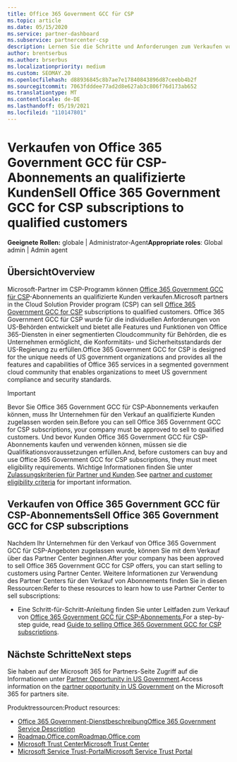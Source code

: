 ```yaml
---
title: Office 365 Government GCC für CSP
ms.topic: article
ms.date: 05/15/2020
ms.service: partner-dashboard
ms.subservice: partnercenter-csp
description: Lernen Sie die Schritte und Anforderungen zum Verkaufen von Abonnements für Office 365 Government GCC für CSP für qualifizierte USA Government-Kunden oder -Auftragnehmer kennen.
author: brentserbus
ms.author: brserbus
ms.localizationpriority: medium
ms.custom: SEOMAY.20
ms.openlocfilehash: d88936845c8b7ae7e17840843896d87ceebb4b2f
ms.sourcegitcommit: 7063fdddee77ad2d8e627ab3c806f76d173ab652
ms.translationtype: MT
ms.contentlocale: de-DE
ms.lasthandoff: 05/19/2021
ms.locfileid: "110147801"
---
```

# <a name="sell-office-365-government-gcc-for-csp-subscriptions-to-qualified-customers"></a><span data-ttu-id="ebbe2-103">Verkaufen von Office 365 Government GCC für CSP-Abonnements an qualifizierte Kunden</span><span class="sxs-lookup"><span data-stu-id="ebbe2-103">Sell Office 365 Government GCC for CSP subscriptions to qualified customers</span></span>

<span data-ttu-id="ebbe2-104">**Geeignete Rollen:** globale | Administrator-Agent</span><span class="sxs-lookup"><span data-stu-id="ebbe2-104">**Appropriate roles**: Global admin | Admin agent</span></span>


## <a name="overview"></a><span data-ttu-id="ebbe2-105">Übersicht</span><span class="sxs-lookup"><span data-stu-id="ebbe2-105">Overview</span></span>

<span data-ttu-id="ebbe2-106">Microsoft-Partner im CSP-Programm können [Office 365 Government GCC für CSP](https://www.microsoft.com/microsoft-365/partners/governmentforCSP)-Abonnements an qualifizierte Kunden verkaufen.</span><span class="sxs-lookup"><span data-stu-id="ebbe2-106">Microsoft partners in the Cloud Solution Provider program (CSP) can sell [Office 365 Government GCC for CSP](https://www.microsoft.com/microsoft-365/partners/governmentforCSP) subscriptions to qualified customers.</span></span> <span data-ttu-id="ebbe2-107">Office 365 Government GCC für CSP wurde für die individuellen Anforderungen von US-Behörden entwickelt und bietet alle Features und Funktionen von Office 365-Diensten in einer segmentierten Cloudcommunity für Behörden, die es Unternehmen ermöglicht, die Konformitäts- und Sicherheitsstandards der US-Regierung zu erfüllen.</span><span class="sxs-lookup"><span data-stu-id="ebbe2-107">Office 365 Government GCC for CSP is designed for the unique needs of US government organizations and provides all the features and capabilities of Office 365 services in a segmented government cloud community that enables organizations to meet US government compliance and security standards.</span></span> 

>[!IMPORTANT] 
><span data-ttu-id="ebbe2-108">Bevor Sie Office 365 Government GCC für CSP-Abonnements verkaufen können, muss Ihr Unternehmen für den Verkauf an qualifizierte Kunden zugelassen worden sein.</span><span class="sxs-lookup"><span data-stu-id="ebbe2-108">Before you can sell Office 365 Government GCC for CSP subscriptions, your company must be approved to sell to qualified customers.</span></span> <span data-ttu-id="ebbe2-109">Und bevor Kunden Office 365 Government GCC für CSP-Abonnements kaufen und verwenden können, müssen sie die Qualifikationsvoraussetzungen erfüllen.</span><span class="sxs-lookup"><span data-stu-id="ebbe2-109">And, before customers can buy and use Office 365 Government GCC for CSP subscriptions, they must meet eligibility requirements.</span></span> <span data-ttu-id="ebbe2-110">Wichtige Informationen finden Sie unter [Zulassungskriterien für Partner und Kunden](csp-gcc-validate.md).</span><span class="sxs-lookup"><span data-stu-id="ebbe2-110">See [partner and customer eligibility criteria](csp-gcc-validate.md) for important information.</span></span>


## <a name="sell-office-365-government-gcc-for-csp-subscriptions"></a><span data-ttu-id="ebbe2-111">Verkaufen von Office 365 Government GCC für CSP-Abonnements</span><span class="sxs-lookup"><span data-stu-id="ebbe2-111">Sell Office 365 Government GCC for CSP subscriptions</span></span>

<span data-ttu-id="ebbe2-112">Nachdem Ihr Unternehmen für den Verkauf von Office 365 Government GCC für CSP-Angeboten zugelassen wurde, können Sie mit dem Verkauf über das Partner Center beginnen.</span><span class="sxs-lookup"><span data-stu-id="ebbe2-112">After your company has been approved to sell Office 365 Government GCC for CSP offers, you can start selling to customers using Partner Center.</span></span> <span data-ttu-id="ebbe2-113">Weitere Informationen zur Verwendung des Partner Centers für den Verkauf von Abonnements finden Sie in diesen Ressourcen:</span><span class="sxs-lookup"><span data-stu-id="ebbe2-113">Refer to these resources to learn how to use Partner Center to sell subscriptions:</span></span> 

- <span data-ttu-id="ebbe2-114">Eine Schritt-für-Schritt-Anleitung finden Sie unter Leitfaden zum Verkauf von [Office 365 Government GCC für CSP-Abonnements.](https://go.microsoft.com/fwlink/?linkid=2007323)</span><span class="sxs-lookup"><span data-stu-id="ebbe2-114">For a step-by-step guide, read [Guide to selling Office 365 Government GCC for CSP subscriptions](https://go.microsoft.com/fwlink/?linkid=2007323).</span></span>  


## <a name="next-steps"></a><span data-ttu-id="ebbe2-115">Nächste Schritte</span><span class="sxs-lookup"><span data-stu-id="ebbe2-115">Next steps</span></span>

<span data-ttu-id="ebbe2-116">Sie haben auf der Microsoft 365 for Partners-Seite Zugriff auf die Informationen unter [Partner Opportunity in US Government](https://www.microsoft.com/microsoft-365/partners/governmentforCSP).</span><span class="sxs-lookup"><span data-stu-id="ebbe2-116">Access information on the [partner opportunity in US Government](https://www.microsoft.com/microsoft-365/partners/governmentforCSP) on the Microsoft 365 for partners site.</span></span>

<span data-ttu-id="ebbe2-117">Produktressourcen:</span><span class="sxs-lookup"><span data-stu-id="ebbe2-117">Product resources:</span></span>

- [<span data-ttu-id="ebbe2-118">Office 365 Government-Dienstbeschreibung</span><span class="sxs-lookup"><span data-stu-id="ebbe2-118">Office 365 Government Service Description</span></span>](/office365/servicedescriptions/office-365-platform-service-description/office-365-us-government/office-365-us-government)
- [<span data-ttu-id="ebbe2-119">Roadmap.Office.com</span><span class="sxs-lookup"><span data-stu-id="ebbe2-119">Roadmap.Office.com</span></span>](https://products.office.com/business/office-365-roadmap)
- [<span data-ttu-id="ebbe2-120">Microsoft Trust Center</span><span class="sxs-lookup"><span data-stu-id="ebbe2-120">Microsoft Trust Center</span></span>](https://www.microsoft.com/TrustCenter/)
- [<span data-ttu-id="ebbe2-121">Microsoft Service Trust-Portal</span><span class="sxs-lookup"><span data-stu-id="ebbe2-121">Microsoft Service Trust Portal</span></span>](https://aka.ms/STP)
